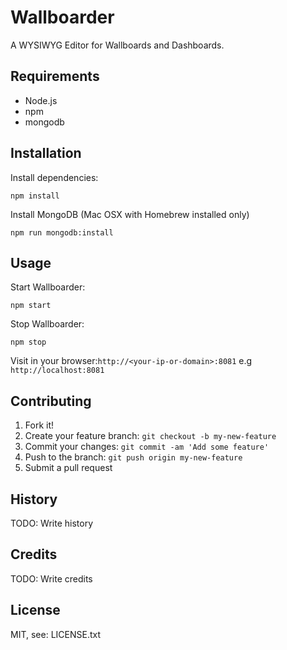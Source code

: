 # Wallboarder

A WYSIWYG Editor for Wallboards and Dashboards.

## Requirements

- Node.js
- npm
- mongodb

## Installation

Install dependencies:
```
npm install
```

Install MongoDB (Mac OSX with Homebrew installed only)
```
npm run mongodb:install
```

## Usage

Start Wallboarder:
```
npm start
```

Stop Wallboarder:
```
npm stop
```

Visit in your browser:```http://<your-ip-or-domain>:8081``` e.g ```http://localhost:8081```

## Contributing

1. Fork it!
2. Create your feature branch: `git checkout -b my-new-feature`
3. Commit your changes: `git commit -am 'Add some feature'`
4. Push to the branch: `git push origin my-new-feature`
5. Submit a pull request

## History

TODO: Write history

## Credits

TODO: Write credits

## License

MIT, see: LICENSE.txt
